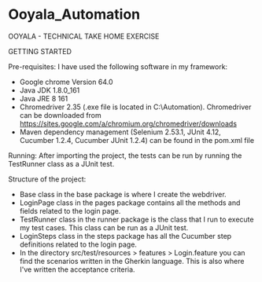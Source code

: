 # Ooyala_Automation
OOYALA - TECHNICAL TAKE HOME EXERCISE

GETTING STARTED

Pre-requisites:
I have used the following software in my framework:
- Google chrome Version 64.0
- Java JDK 1.8.0_161
- Java JRE 8 161
- Chromedriver 2.35 (.exe file is located in C:\Automation). Chromedriver can be downloaded from   https://sites.google.com/a/chromium.org/chromedriver/downloads
- Maven dependency management (Selenium 2.53.1, JUnit 4.12, Cucumber 1.2.4, Cucumber JUnit 1.2.4) can be found in the pom.xml file

Running:
After importing the project, the tests can be run by running the TestRunner class as a JUnit test.

Structure of the project:
- Base class in the base package is where I create the webdriver.
- LoginPage class in the pages package contains all the methods and fields related to the login page.
- TestRunner class in the runner package is the class that I run to execute my test cases. This class can be run as a JUnit test.
- LoginSteps class in the steps package has all the Cucumber step definitions related to the login page.
- In the directory src/test/resources > features > Login.feature you can find the scenarios written in the Gherkin language.
  This is also where I've written the acceptance criteria.
